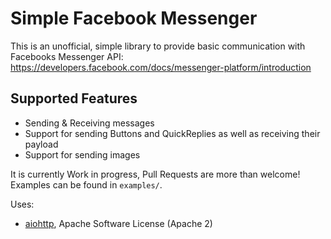 # Simple Facebook Messenger
This is an unofficial, simple library to provide basic communication with Facebooks Messenger API: https://developers.facebook.com/docs/messenger-platform/introduction

## Supported Features
* Sending & Receiving messages
* Support for sending Buttons and QuickReplies as well as receiving their payload
* Support for sending images

It is currently Work in progress, Pull Requests are more than welcome! Examples can be found in `examples/`.

Uses: 
* [aiohttp](https://github.com/aio-libs/aiohttp), Apache Software License (Apache 2)